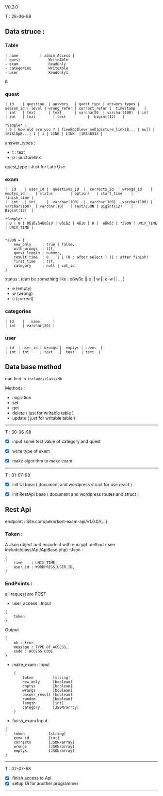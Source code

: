 V0.3.0

T : 28-06-98

## Data struce :


### Table
```
| name          | admin Access |   
- quest             WriteAble
- exam              ReadOnly
- categories        WriteAble
- user              Readonly1
```

ß

### quest

```
| id    | question  | answers   | quest_type | answers_types | season_id | level | wrong_refer | correct_refer |  timestamp    |
| int   | text      | text      | varchar20  | varchar(100)  | int       | int   | text        | text          |  bigint(12)   |

*Sample* : 
| 0 | how old are you ? | fineßGJßleve meß(picture_link)ß... | null | tßtßtßpß...| 1 | 1 | LINK | LINK  |16548313 | 

```
answer_types : 
- t : text
- p : pucturelink 

quest_type : Just for Late Use



### exam

```
|  id    | user_id |  questions_id  |  corrects_id  | wrongs_id    | emptys_id     | status        | options   | start_time    |  finish_time |
|  int   | int     |  varchar(100)  |  varchar(100) | varchar(100) | varchar(100)  | varchar(10)   | Text/JSON | Bigint(12)    |  Bigint(12)  |

*Sample* : 
| 0 | 0 | 0ß1ß2ß4ß8ß10 | 0ß1ß2 | 4ß10 | 8 |  eßwßc | *JSON | UNIX_TIME | UNIX_TIME | 


*JSON = {
    new_only     : true | false,
    with_wrongs  : t|f,
    quest_length : nubmer,
    result_time  : 0    | 1 (0 : after select ) (1 : after finish)
    first_time   : t|f,
    category     : null | cat_id 
}
```

status : (can be something like : eßwßc || e || w || e-w || ... )
- e (empty)
- w (wrong)
- c (correct)


### categories

```
| id    |   name      |
| int   | varchar(30) |
```


### user

```
| id  | user_id | wrongs |  emptys | seens  | 
| int | int     | text   |  text   | text  |

```


## Data base method

can find in `include/class/db`

Methods : 
- migration
- set
- get
- delete ( just for writable table )
- update ( just for writable table )


---
T : 30-06-98

- [x] input some test value of category and quest
- [x] write type of exam 
- [x] make algorithm to make exam



---
T : 01-07-98


- [x] init UI base ( document and wordpress struct for use react )
- [x] init RestApi base ( document and wordpress routes and struct )


## Rest Api

endpoint : Site.com/pekorkort-exam-api/v1.0.0/{...}

### Token : 
A Json object and encode it with encrypt method ( see include/class/Api/ApiBase.php)
-Json : 
```
{
    time    : UNIX_TIME,
    user_id : WORDPRESS_USER_ID,
}
```

### EndPoints :

all request are POST 


- user_access :
Input 
```
{
    token
}
```
Output 
```
{
    ok : true,
    message : TYPE OF ACCESS,
    code : ACCESS CODE
}
```
- make_exam :
Input
``` 
    {
        token         [string]
        new_only      [boolean]
        emptys        [boolean]
        wrongs        [boolean]
        answer_result [boolean]
        random        [boolean]
        length        [int]
        category      [JSON/array]
    }
```

- finish_exam
Input
```
{
    token           [string]
    exma_id         [int]
    corrects        [JSON/array]
    wrongs          [JSON/array]
    emptys,         [JSON/array]
}
```


---
T : 02-07-98

- [x] finish access to Api
- [x] setup Ui for another programmer

----

